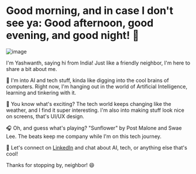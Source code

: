 # Good morning, and in case I don't see ya: Good afternoon, good evening, and good night! 👋
![image](https://github.com/yashwanthkosuri/yashwanthkosuri/assets/87197517/34649c81-31d1-4162-8b2e-ee20eb9746d5)


I'm Yashwanth, saying hi from India! Just like a friendly neighbor, I'm here to share a bit about me.

🔭 I'm into AI and tech stuff, kinda like digging into the cool brains of computers. Right now, I'm hanging out in the world of Artificial Intelligence, learning and tinkering with it.

🌱 You know what's exciting? The tech world keeps changing like the weather, and I find it super interesting. I'm also into making stuff look nice on screens, that's UI/UX design.

🎧 Oh, and guess what's playing? "Sunflower" by Post Malone and Swae Lee. The beats keep me company while I'm on this tech journey.

🤝 Let's connect on [LinkedIn](www.linkedin.com/in/yashwanthkosuri) and chat about AI, tech, or anything else that's cool!

Thanks for stopping by, neighbor! 😄








